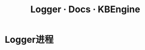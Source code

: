﻿---
layout: docs_cn
title: Logger · Docs · KBEngine
tab: docs
docsitem: documentation-kbengineoverview-logger
---

Logger进程
====================


